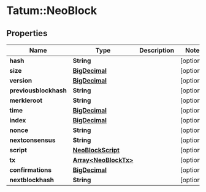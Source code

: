 # Tatum::NeoBlock

## Properties
Name | Type | Description | Notes
------------ | ------------- | ------------- | -------------
**hash** | **String** |  | [optional] 
**size** | [**BigDecimal**](BigDecimal.md) |  | [optional] 
**version** | [**BigDecimal**](BigDecimal.md) |  | [optional] 
**previousblockhash** | **String** |  | [optional] 
**merkleroot** | **String** |  | [optional] 
**time** | [**BigDecimal**](BigDecimal.md) |  | [optional] 
**index** | [**BigDecimal**](BigDecimal.md) |  | [optional] 
**nonce** | **String** |  | [optional] 
**nextconsensus** | **String** |  | [optional] 
**script** | [**NeoBlockScript**](NeoBlockScript.md) |  | [optional] 
**tx** | [**Array&lt;NeoBlockTx&gt;**](NeoBlockTx.md) |  | [optional] 
**confirmations** | [**BigDecimal**](BigDecimal.md) |  | [optional] 
**nextblockhash** | **String** |  | [optional] 


